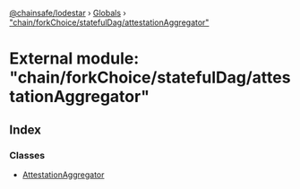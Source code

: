 [@chainsafe/lodestar](../README.md) › [Globals](../globals.md) › ["chain/forkChoice/statefulDag/attestationAggregator"](_chain_forkchoice_statefuldag_attestationaggregator_.md)

# External module: "chain/forkChoice/statefulDag/attestationAggregator"

## Index

### Classes

* [AttestationAggregator](../classes/_chain_forkchoice_statefuldag_attestationaggregator_.attestationaggregator.md)
